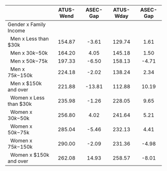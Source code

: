 
|                      |    ATUS-Wend |     ASEC-Gap |    ATUS-Wday |     ASEC-Gap |
| -------------------- | :----------: | :----------: | :----------: | :----------: |
| Gender x Family Income |              |              |              |              |
| &nbsp;&nbsp;Men x Less than $30k |       154.87 |        -3.61 |       129.74 |         1.61 |
| &nbsp;&nbsp;Men x $30k-$50k |       164.20 |         4.05 |       145.18 |         1.50 |
| &nbsp;&nbsp;Men x $50k-$75k |       197.33 |        -6.50 |       158.13 |        -4.71 |
| &nbsp;&nbsp;Men x $75k-$150k |       224.18 |        -2.02 |       138.24 |         2.34 |
| &nbsp;&nbsp;Men x $150k and over |       221.88 |       -13.81 |       112.88 |        10.19 |
| &nbsp;&nbsp;Women x Less than $30k |       235.98 |        -1.26 |       228.05 |         9.65 |
| &nbsp;&nbsp;Women x $30k-$50k |       256.80 |         4.02 |       241.64 |         5.21 |
| &nbsp;&nbsp;Women x $50k-$75k |       285.04 |        -5.46 |       232.13 |         4.41 |
| &nbsp;&nbsp;Women x $75k-$150k |       290.00 |        -2.09 |       231.36 |        -4.98 |
| &nbsp;&nbsp;Women x $150k and over |       262.08 |        14.93 |       258.57 |        -8.01 |

